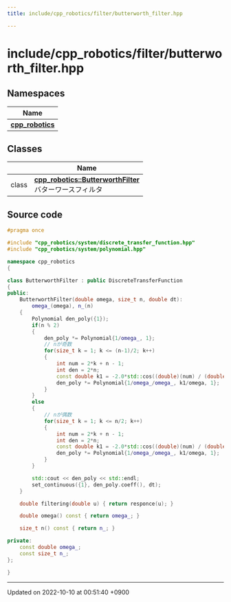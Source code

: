 ```yaml
---
title: include/cpp_robotics/filter/butterworth_filter.hpp

---
```


# include/cpp_robotics/filter/butterworth_filter.hpp



## Namespaces

| Name           |
| -------------- |
| **[cpp_robotics](/cpp_robotics/doxybook/Namespaces/namespacecpp__robotics/)**  |

## Classes

|                | Name           |
| -------------- | -------------- |
| class | **[cpp_robotics::ButterworthFilter](/cpp_robotics/doxybook/Classes/classcpp__robotics_1_1ButterworthFilter/)** <br>バターワースフィルタ  |




## Source code

```cpp
#pragma once

#include "cpp_robotics/system/discrete_transfer_function.hpp"
#include "cpp_robotics/system/polynomial.hpp"

namespace cpp_robotics
{

class ButterworthFilter : public DiscreteTransferFunction
{
public:
    ButterworthFilter(double omega, size_t n, double dt):
        omega_(omega), n_(n)
    {
        Polynomial den_poly({1});
        if(n % 2)
        {
            den_poly *= Polynomial{1/omega_, 1};
            // nが奇数
            for(size_t k = 1; k <= (n-1)/2; k++)
            {
                int num = 2*k + n - 1;
                int den = 2*n;
                const double k1 = -2.0*std::cos((double)(num) / (double)(den) * M_PI);
                den_poly *= Polynomial{1/omega_/omega_, k1/omega, 1};
            }
        }
        else
        {
            // nが偶数
            for(size_t k = 1; k <= n/2; k++)
            {
                int num = 2*k + n - 1;
                int den = 2*n;
                const double k1 = -2.0*std::cos((double)(num) / (double)(den) * M_PI);
                den_poly *= Polynomial{1/omega_/omega_, k1/omega, 1};
            }
        }

        std::cout << den_poly << std::endl;
        set_continuous({1}, den_poly.coeff(), dt);
    }

    double filtering(double u) { return responce(u); } 

    double omega() const { return omega_; }

    size_t n() const { return n_; }

private:
    const double omega_;
    const size_t n_;
};

}
```


-------------------------------

Updated on 2022-10-10 at 00:51:40 +0900
